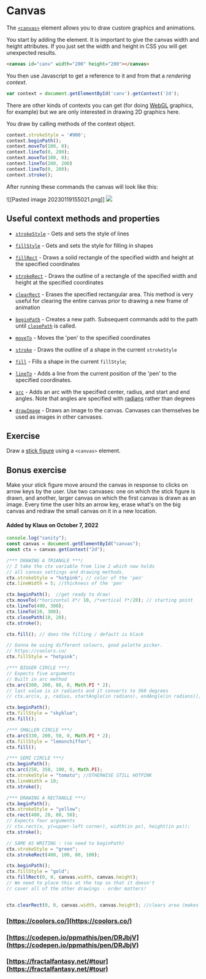 # Canvas

The [`<canvas>`](https://developer.mozilla.org/en-US/docs/Web/API/Canvas_API) element allows you to draw custom graphics and animations.

You start by adding the element. It is important to give the canvas width and height attributes. If you just set the width and height in CSS you will get unexpected results.

```html
<canvas id="canv" width="200" height="200"></canvas>
```

You then use Javascript to get a reference to it and from that a _rendering context_.

```js
var context = document.getElementById('canv').getContext('2d');
```

There are other kinds of contexts you can get (for doing [WebGL](https://developer.mozilla.org/en-US/docs/Web/API/WebGL_API) graphics, for example) but we are only interested in drawing 2D graphics here.

You draw by calling methods of the context object.

```js
context.strokeStyle = '#900';
context.beginPath();
context.moveTo(100, 0);
context.lineTo(0, 200);
context.moveTo(100, 0);
context.lineTo(200, 200)
context.lineTo(0, 200);
context.stroke();
```

After running these commands the canvas will look like this:

![[Pasted image 20230119155021.png]]
![](https://spiced.space/okra/canvas/canvas.png)

## Useful context methods and properties

-   [`strokeStyle`](https://developer.mozilla.org/en-US/docs/Web/API/CanvasRenderingContext2D/strokeStyle) - Gets and sets the style of lines
    
-   [`fillStyle`](https://developer.mozilla.org/en-US/docs/Web/API/CanvasRenderingContext2D/fillStyle) - Gets and sets the style for filling in shapes
    
-   [`fillRect`](https://developer.mozilla.org/en-US/docs/Web/API/CanvasRenderingContext2D/fillRect) - Draws a solid rectangle of the specified width and height at the specified coordinates
    
-   [`strokeRect`](https://developer.mozilla.org/en-US/docs/Web/API/CanvasRenderingContext2D/strokeRect) - Draws the outline of a rectangle of the specified width and height at the specified coordinates
    
-   [`clearRect`](https://developer.mozilla.org/en-US/docs/Web/API/CanvasRenderingContext2D/clearRect) - Erases the specified rectangular area. This method is very useful for clearing the entire canvas prior to drawing a new frame of animation
    
-   [`beginPath`](https://developer.mozilla.org/en-US/docs/Web/API/CanvasRenderingContext2D/beginPath) - Creates a new path. Subsequent commands add to the path until [`closePath`](https://developer.mozilla.org/en-US/docs/Web/API/CanvasRenderingContext2D/closePath) is called.
    
-   [`moveTo`](https://developer.mozilla.org/en-US/docs/Web/API/CanvasRenderingContext2D/moveTo) - Moves the 'pen' to the specified coordinates
    
-   [`stroke`](https://developer.mozilla.org/en-US/docs/Web/API/CanvasRenderingContext2D/stroke) - Draws the outline of a shape in the current `strokeStyle`
    
-   [`fill`](https://developer.mozilla.org/en-US/docs/Web/API/CanvasRenderingContext2D/fill) - Fills a shape in the current `fillStyle`;
    
-   [`lineTo`](https://developer.mozilla.org/en-US/docs/Web/API/CanvasRenderingContext2D/lineTo) - Adds a line from the current position of the 'pen' to the specified coordinates.
    
-   [`arc`](https://developer.mozilla.org/en-US/docs/Web/API/CanvasRenderingContext2D/arc) - Adds an arc with the specified center, radius, and start and end angles. Note that angles are specified with [radians](https://www.google.com/search?q=radians+to+degrees+formula&tbm=isch) rather than degrees
    
-   [`drawImage`](https://developer.mozilla.org/en-US/docs/Web/API/CanvasRenderingContext2D/drawImage) - Draws an image to the canvas. Canvases can themselves be used as images in other canvases.
    

## Exercise

Draw a [stick figure](https://spiced.space/okra/html_css_lab_2) using a `<canvas>` element.

## Bonus exercise

Make your stick figure move around the canvas in response to clicks on arrow keys by the user. Use two canvases: one on which the stick figure is drawn, and another, larger canvas on which the first canvas is drawn as an image. Every time the user hits an arrow key, erase what's on the big canvas and redraw the small canvas on it in a new location.

#### Added by **Klaus** on October 7, 2022

```js
console.log("sanity");
const canvas = document.getElementById("canvas");
const ctx = canvas.getContext("2d");

/*** DRAWING A TRIANGLE ***/
// I take the ctx variable from line 2 which now holds 
// all canvas settings and drawing methods. 
ctx.strokeStyle = "hotpink"; // color of the 'pen'
ctx.lineWidth = 5; //thickness of the 'pen'

ctx.beginPath();  //get ready to draw!
ctx.moveTo(/*horizontal X*/ 10, /*vertical Y*/20); // starting point
ctx.lineTo(490, 300);
ctx.lineTo(10, 300);
ctx.closePath(10, 20);
ctx.stroke(); 

ctx.fill(); // does the filling / default is black

// Gonna be using different colours, good palette picker.
// https://coolors.co/
ctx.fillStyle = "hotpink";

/*** BIGGER CIRCLE ***/
// Expects five arguments 
// Built in arc method
ctx.arc(300, 200, 80, 0, Math.PI * 2);
// last value is in radiants and it converts to 360 degrees
// ctx.arc(x, y, radius, startAngle(in radians), endAngle(in radians));

ctx.beginPath();
ctx.fillStyle = "skyblue";
ctx.fill();

/*** SMALLER CIRCLE ***/
ctx.arc(330, 200, 50, 0, Math.PI * 2);
ctx.fillStyle = "lemonchiffon";
ctx.fill();

/*** SEMI CIRCLE ***/
ctx.beginPath();
ctx.arc(250, 350, 100, 0, Math.PI);
ctx.strokeStyle = "tomato"; //OTHERWISE STILL HOTPINK
ctx.lineWidth = 10;
ctx.stroke();

/*** DRAWING A RECTANGLE ***/
ctx.beginPath();
ctx.strokeStyle = "yellow";
ctx.rect(400, 20, 80, 50);
// Expects four arguments 
// ctx.rect(x, y(=upper-left corner), width(in px), height(in px));
ctx.stroke();

// SAME AS WRITING : (no need to beginPath)
ctx.strokeStyle = "green";
ctx.strokeRect(400, 100, 80, 100);

ctx.beginPath();
ctx.fillStyle = "gold";
ctx.fillRect(0, 0, canvas.width, canvas.height);
// We need to place this at the top so that it doesn't 
// cover all of the other drawings - order matters!


ctx.clearRect(0, 0, canvas.width, canvas.height); //clears area (makes it transparent)
```

### [https://coolors.co/](https://coolors.co/)

### [https://codepen.io/ppmathis/pen/DRJbjV](https://codepen.io/ppmathis/pen/DRJbjV)

### [https://fractalfantasy.net/#tour](https://fractalfantasy.net/#tour)